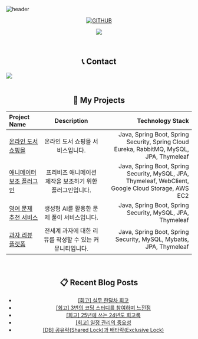 ![header](https://capsule-render.vercel.app/api?type=waving&color=gradient&height=120&animation=fadeIn&section=footer&&fontAlign=70)

<div align="center">

[![GITHUB](https://hits.seeyoufarm.com/api/count/incr/badge.svg?url=https%3A%2F%2Fgithub.com%2Fbbbbooo&count_bg=%23F29494&title_bg=%232F2E2E&icon=github.svg&icon_color=%23FFFFFF&title=GITHUB&edge_flat=false)](https://github.com/bbbbooo)

<!--[![Ashutosh's github activity graph](https://github-readme-activity-graph.vercel.app/graph?username=bbbbooo&theme=github-compact)](https://github.com/ashutosh00710/github-readme-activity-graph) -->

![](./profile-3d-contrib/profile-night-rainbow.svg)

  
<br />

 
## 📞 Contact
<div style="display:flex; flex-direction:row;">
    <a href="mailto:hyeons1213@gmail.com">
        <img src="https://img.shields.io/badge/Gmail-EA4335?style=for-the-badge&logo=Gmail&logoColor=white"> 
    </a>
</div><br>

## 📝 My Projects
| Project Name | Description |   Technology Stack |
| :---         |     :---:      |          ---: |
| [온라인 도서 쇼핑몰](https://github.com/nhnacademy-be6-yes-25-5)   | 온라인 도서 쇼핑몰 서비스입니다.    | Java, Spring Boot, Spring Security, Spring Cloud Eureka, RabbitMQ, MySQL, JPA, Thymeleaf |
| [애니메이터 보조 플러그인](https://github.com/MTVS-Post-Production)   | 프리비즈 애니메이션 제작을 보조하기 위한 플러그인입니다.   | Java, Spring Boot, Spring Security, MySQL, JPA, Thymeleaf, WebClient, Google Cloud Storage, AWS EC2 |
| [영어 문제 추천 서비스](https://github.com/Convergence-Project)   | 생성형 AI를 활용한 문제 풀이 서비스입니다.  | Java, Spring Boot, Spring Security, MySQL, JPA, Thymeleaf |
| [과자 리뷰 플랫폼](https://github.com/goalapa)   | 전세계 과자에 대한 리뷰를 작성할 수 있는 커뮤니티입니다.    | Java, Spring Boot, Spring Security, MySQL, Mybatis, JPA, Thymeleaf |


<br/>

## 📋 Recent Blog Posts
<!-- BLOG-POST-LIST:START -->
- [[회고] 실무 한달차 회고](https://velog.io/@bbbbooo/%ED%9A%8C%EA%B3%A0-%EC%8B%A4%EB%AC%B4-%ED%95%9C%EB%8B%AC%EC%B0%A8-%ED%9A%8C%EA%B3%A0)
- [[회고] 3번의 코딩 스터디를 참여하며 느낀점](https://velog.io/@bbbbooo/%EC%BD%94%EB%94%A9-%EC%8A%A4%ED%84%B0%EB%94%94-%EC%82%AC%EC%9D%B4%EB%93%9C-%ED%94%84%EB%A1%9C%EC%A0%9D%ED%8A%B8%EB%A5%BC-%EC%A7%84%ED%96%89%ED%95%98%EB%A9%B0-%EB%8A%90%EB%82%80%EC%A0%90)
- [[회고] 25년에 쓰는 24년도 회고록](https://velog.io/@bbbbooo/25%EB%85%84%EC%97%90-%EC%93%B0%EB%8A%94-24%EB%85%84%EB%8F%84-%ED%9A%8C%EA%B3%A0%EB%A1%9D)
- [[회고] 일정 관리의 중요성](https://velog.io/@bbbbooo/%EC%9D%BC%EC%A0%95-%EA%B4%80%EB%A6%AC%EC%9D%98-%EC%A4%91%EC%9A%94%EC%84%B1)
- [[DB] 공유락&lpar;Shared Lock&rpar;과 배타락&lpar;Exclusive Lock&rpar;](https://velog.io/@bbbbooo/DB-%EA%B3%B5%EC%9C%A0%EB%9D%BDShared-Lock%EA%B3%BC-%EB%B0%B0%ED%83%80%EB%9D%BDExclusive-Lock)
<!-- BLOG-POST-LIST:END -->

</div>
